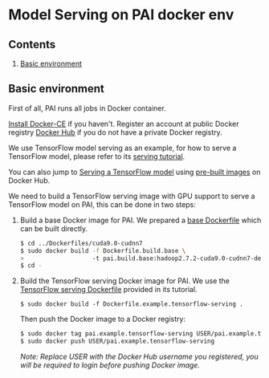 # Model Serving on PAI docker env

## Contents

1. [Basic environment](#basic-environment)

## Basic environment

First of all, PAI runs all jobs in Docker container.

[Install Docker-CE](https://docs.docker.com/install/linux/docker-ce/ubuntu/) if you haven't. Register an account at public Docker registry [Docker Hub](https://hub.docker.com/) if you do not have a private Docker registry.

We use TensorFlow model serving as an example, for how to serve a TensorFlow model, please refer to its [serving tutorial](https://www.tensorflow.org/serving/serving_basic).

You can also jump to [Serving a TensorFlow model](#serving-a-tensorflow-model) using [pre-built images](https://hub.docker.com/r/openpai/pai.example.tensorflow-serving/) on Docker Hub.

We need to build a TensorFlow serving image with GPU support to serve a TensorFlow model on PAI, this can be done in two steps:

1. Build a base Docker image for PAI. We prepared a [base Dockerfile](../Dockerfiles/cuda9.0-cudnn7/Dockerfile.build.base) which can be built directly.

    ```bash
    $ cd ../Dockerfiles/cuda9.0-cudnn7
    $ sudo docker build -f Dockerfile.build.base \
    >                   -t pai.build.base:hadoop2.7.2-cuda9.0-cudnn7-devel-ubuntu16.04 .
    $ cd -
    ```

2. Build the TensorFlow serving Docker image for PAI. We use the [TensorFlow serving Dockerfile](./Dockerfile.example.tensorflow-serving) provided in its tutorial.

    ```
    $ sudo docker build -f Dockerfile.example.tensorflow-serving .
    ```

    Then push the Docker image to a Docker registry:

    ```bash
    $ sudo docker tag pai.example.tensorflow-serving USER/pai.example.tensorflow-serving
    $ sudo docker push USER/pai.example.tensorflow-serving
    ```
    *Note: Replace USER with the Docker Hub username you registered, you will be required to login before pushing Docker image.*

